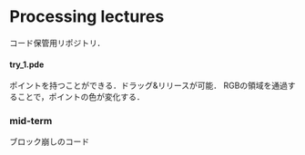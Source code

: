 # Processing lectures

コード保管用リポジトリ．

#### try_1.pde
ポイントを持つことができる．ドラッグ&リリースが可能．
RGBの領域を通過することで，ポイントの色が変化する．

### mid-term
ブロック崩しのコード
